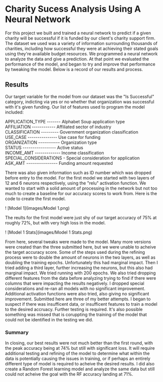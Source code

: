 # Charity Sucess Analysis Using A Neural Network

For this project we built and trained a neural network to predict if a given charity will be successful if it is funded by our client's charity support firm. The dataset we used was a variety of information surrounding thousands of charities, including how successful they were at achieving their stated goals using they're available budget resources. We programmed a neural network to analyze the data and give a prediction. At that point we evaluated the performance of the model, and began to try and improve that performance by tweaking the model. Below is a record of our results and process.

## Results

Our target variable for the model from our dataset was the "Is Successful" category, indicting via yes or no whether that organization was successful with it's given funding. Our list of features used to program the model included:  
  
APPLICATION_TYPE ------- Alphabet Soup application type  
AFFILIATION ------------ Affiliated sector of industry  
CLASSIFICATION --------- Government organization classification  
USE_CASE --------------- Use case for funding  
ORGANIZATION ----------- Organization type  
STATUS ----------------- Active status  
INCOME_AMT ------------- Income classification  
SPECIAL_CONSIDERATIONS - Special consideration for application  
ASK_AMT ---------------- Funding amount requested  
  
There was also given information such as ID number which was dropped before entry to the model. For the first model we started with two layers of 12 and 6 neurons respectively, using the "relu" activation function. We wanted to start with a solid amount of processing in the network but not too much to create a baseline for our accuracy scores to work from. Here is the code to create the first model.
  
! [Model 1](images/Model 1.png)

The reults for the first model were just shy of our target accuracy of 75% at roughly 72%, but with very high loss in the model.
  
! [Model 1 Stats](images/Model 1 Stats.png)  
  
From here, several tweaks were made to the model. Many more versions were created than the three submitted here, but we were unable to acheive the target accuracy score. Some of the steps used during the refining process were to double the amount of neurons in the two layers, as well as doubling the training epochs. Unfortunately this had marginal impact. Then I tried adding a third layer, further increasing the neurons, but this also had marginal impact. We tried running with 200 epochs. We also tried dropping different features from the data before analyzing trying to find if there were columns that were impacting the results negatively. I dropped special considerations and re-ran all models with no significant improvement. Additional activation functions were also tried, also giving no significant improvement. Submitted here are three of my better attempts. I began to suspect if there was insufficent data, or insufficent features to train a model to the desired accruacy. Further testing is required. It's also possible something was missed that is coruppting the training of the model that could not be identified in the testing we did.

### Summary

In closing, our best results were not much better than the first round, with the peak accuracy being at 74% but still with significant loss. It will require additional testing and refining of the model to determine what within the data is potentially causing the issues in training, or if perhaps an entirely different type of model is required to acheive the desired results. I did also create a Random Forest learning model and analyze the same data but still could not acheive the goal with the RF accuracy landing at 71%.
